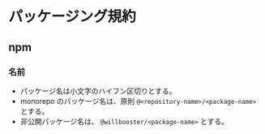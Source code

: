 # パッケージング規約

## npm

### 名前

- パッケージ名は小文字のハイフン区切りとする。
- monorepo のパッケージ名は、原則 `@<repository-name>/<package-name>` とする。
- 非公開パッケージ名は、 `@willbooster/<package-name>` とする。
